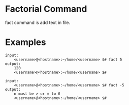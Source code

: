 # Factorial Command

fact command is add text in file.

# Examples

```
input:
    <username>@<hostname>:~/home/<username> $# fact 5
output:
    120
    <username>@<hostname>:~/home/<username> $#
```

```
input:
    <username>@<hostname>:~/home/<username> $# fact -5
output:
    n must be > or = to 0
    <username>@<hostname>:~/home/<username> $#
```
